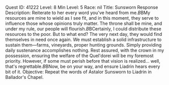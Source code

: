 Quest ID: 41222
Level: 8
Min Level: 5
Race: nil
Title: Sunsworn Response
Description: Reiterate to her every word you've heard from me.$B$BMy resources are mine to wield as I see fit, and in this moment, they serve to influence those whose opinions truly matter. The throne shall be mine, and under my rule, our people will flourish.$B$BCertainly, I could distribute these resources to the poor. But to what end? The very next day, they would find themselves in need once again. We must establish a solid infrastructure to sustain them—farms, vineyards, proper hunting grounds. Simply providing daily sustenance accomplishes nothing. Rest assured, with the crown in my possession, ensuring the welfare of the Quel'dorei will be my foremost priority. However, if some must perish before that vision is realized... well, that's regrettable.$B$BNow, be on your way, and ensure Liadrin hears every bit of it.
Objective: Repeat the words of Astalor Sunsworn to Liadrin in Ballador's Chapel.
